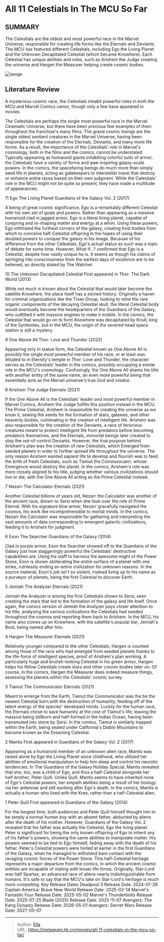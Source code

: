 # All 11 Celestials In The MCU So Far


## SUMMARY 


 The Celestials are the oldest and most powerful race in the Marvel Universe, responsible for creating life forms like the Eternals and Deviants. 
 The MCU has featured different Celestials, including Ego the Living Planet and the Unknown Decapitated Celestial (which became Knowhere). 
 Each Celestial has unique abilities and roles, such as Arishem the Judge creating the universe and Hargen the Measurer helping create cosmic bodies. 

![iamge](https://static1.srcdn.com/wordpress/wp-content/uploads/2021/10/MCU-Celestials-Eternals-Ego-Knowhere-.jpg)

## Literature Review

A mysterious cosmic race, the Celestials inhabit powerful roles in both the MCU and Marvel Comics canon, though only a few have appeared in movies.




The Celestials are perhaps the single most powerful race in the Marvel Cinematic Universe, but there have been precious few examples of them throughout the franchise&#39;s many films. The grand cosmic beings are the single oldest sentient creatures in the Marvel Universe, having been responsible for the creation of the Eternals, Deviants, and many more life forms. As a result, the importance of the Celestials&#39; role in Marvel&#39;s cosmology, both in the films and the comics, cannot be understated.
Typically appearing as humanoid giants inhabiting colorful suits of armor, the Celestials have a variety of forms and awe-inspiring galaxy-scale powers. In the comics, the spacefaring beings do much more than simply seed life in planets, acting as gatekeepers to interstellar travel that destroy or enhance entire races based on their own judgment. While the Celestials&#39; role in the MCU might not be quite so present, they have made a multitude of appearances.









 








 11  Ego The Living Planet 
Guardians of the Galaxy Vol. 2 (2017)


 







A being of great cosmic significance, Ego is a remarkably different Celestial with his own set of goals and powers. Rather than appearing as a massive humanoid clad in jagged armor, Ego is a literal living planet, capable of conjuring and re-shaping matter and energy at a whim. Using these powers, Ego infiltrated the furthest corners of the galaxy, creating host bodies from which to conceive half-Celestial offspring in the hopes of using their doubled powers to conquer the galaxy in his image.
Because of his difference from the other Celestials, Ego&#39;s actual status as such was a topic of debate for some time. However, What If...? confirmed that Ego is a Celestial, despite how vastly unique he is. It seems as though his claims of springing into consciousness from the earliest days of existence are to be believed, as directly stated by The Watcher.





 10  The Unknown Decapitated Celestial 
First appeared in Thor: The Dark World (2013)
        

While not much is known about the Celestial that would later become the satellite Knowhere, the place itself has a storied history. Originally a haven for criminal organizations like the Tivan Group, looking to mine the rare organic components of the decaying Celestial skull, the literal Celestial body would eventually become the headquarters of the Guardians of the Galaxy, who outfitted it with massive engines to make it mobile. In the comics, the Celestial that would go on to form Knowhere was decapitated by Knull, king of the Symbiotes, but in the MCU, the origin of the severed head space station is still a mystery.





 9  One Above All 
Thor: Love and Thunder (2022)
        

Appearing only in statue form, the Celestial known as One Above All is possibly the single most powerful member of his race, or at least was. Alluded to in Eternity&#39;s temple in Thor: Love and Thunder, the character serves as the Celestials&#39; leader in the comics, possibly occupying a similar role in the MCU&#39;s cosmology. Confusingly, the One Above All shares his title with another entity of the same name, an even more powerful being that essentially acts as the Marvel universe&#39;s true God and creator.





 8  Arishem The Judge 
Eternals (2021)


 







If the One Above All is the Celestials&#39; leader and most powerful member in Marvel Comics, Arishem the Judge fulfills this position instead in the MCU. The Prime Celestial, Arishem is responsible for creating the universe as we know it, sewing the seeds for the formation of stars, galaxies, and other heavenly bodies, culminating in the creation of intelligent life. Arishem was also responsible for the creation of the Deviants, a race of ferocious creatures meant to protect intelligent life from predators before becoming predators themselves, and the Eternals, immortal beings later created to stop the out-of-control Deviants.
However, the true purpose behind Arishem&#39;s plan was the creation of new Celestials, which Emerged from seeded planets in order to further spread life throughout the universe. The only reason Arishem wanted sapient life to develop and flourish was to feed the birth of fresh Celestials, such as Tiamut the Communicator, whose Emergence would destroy the planet. In the comics, Arishem&#39;s role was more closely aligned to his title, judging whether various civilizations should live or die, with the One Above All acting as the Prime Celestial instead.





 7  Nezarr The Calculator 
Eternals (2021)
        

Another Celestial billions of years old, Nezarr the Calculator was another of the ancient race, shown to Sersi when she took over the role of Prime Eternal. With his signature blue armor, Nezarr gracefully navigated the cosmos, his work like incomprehensible to mortal minds. In the comics, Nezarr the Calculator was responsible for gathering and interpreting the vast amounts of data corresponding to emergent galactic civilizations, feeding it to Arishem for judgment.





 6  Eson The Searcher 
Guardians of the Galaxy (2014)
        

Clad in purple armor, Eson the Searcher showed off to the Guardians of the Galaxy just how staggeringly powerful the Celestials&#39; destructive capabilities are. Using his staff to harness the awesome might of the Power Stone, Eson is shown obliterating the entire surface of a planet with one strike, ruthlessly ending an entire civilization for unknown reasons. In the source material, Eson&#39;s job isn&#39;t so violent, instead living up to his name as a purveyor of planets, being the first Celestial to discover Earth.





 5  Jemiah The Analyzer 
Eternals (2021)
        

Jemiah the Analyzer is among the first Celestials shown to Sersi, seen creating the stars that led to the formation of the galaxy and life itself. Once again, the comics version of Jemiah the Analyzer pays closer attention to his title, analyzing the various civilizations the Celestials had seeded throughout the cosmos and reporting them back to Arishem. In the MCU, his name also comes up on Knowhere, with the satellite&#39;s popular bar, Jemiah&#39;s Boot, being named after him.





 4  Hargen The Measurer 
Eternals (2021)
        

Relatively younger compared to the other Celestials, Hargen is counted among those of the race who had emerged from seeded planets thanks to the life-force of intelligent species, proof of Arishem&#39;s plan working. A particularly huge and brutish-looking Celestial in his green armor, Hargen helps his fellow Celestials create stars and other cosmic bodies later on. Of course, in the comics, Hargen the Measurer does indeed measure things, assessing the planets within the Celestials&#39; cosmic survey.





 3  Tiamut The Communicator 
Eternals (2021)
        

Meant to emerge from the Earth, Tiamut the Communicator was the be the newest Celestial born with the destruction of humanity, feeding off of the latent energy of the species&#39; developed minds. Luckily for the human race, the Eternals chose to save humanity at the cost of Tiamut&#39;s life, leaving the massive being stillborn and half-formed in the Indian Ocean, having been transmuted into stone by Sersi. In the comics, Tiamut is similarly trapped within the Earth, being sealed under California&#39;s Diablo Mountains to become known as the Dreaming Celestial.





 2  Mantis 
First appeared in Guardians of the Galaxy Vol. 2 (2017)


 







Appearing as a humanoid member of an unknown alien race, Mantis was raised alone by Ego the Living Planet since childhood, who utilized her abilities of emotional manipulation to help him sleep and control his neurotic tendencies. In The Guardians of the Galaxy Holiday Special, Mantis revealed that she, too, was a child of Ego, and thus a half-Celestial alongside her half-brother, Peter Quill. Unlike Quill, Mantis seems to have inherited none of Ego&#39;s Celestial powers, her empath abilities being a result of her biology via her antennae and still working after Ego&#39;s death. In the comics, Mantis is actually a human who lived with the Kree, rather than a half-Celestial alien.





 1  Peter Quill 
First appeared in Guardians of the Galaxy (2014)


 







For the longest time, both audiences and Peter Quill himself thought him to be simply a normal human boy with an absent father, abducted by aliens after the death of his mother. However, Guardians of the Galaxy Vol. 2 revealed that his father was actually the Celestial, Ego the living planet. Peter is significant for being the only known offspring of Ego to inherit any of his father&#39;s powers, showing the same abilities to manipulate matter. His powers seemed to be tied to Ego himself, fading away with the death of his father.
Peter&#39;s Celestial powers were hinted at earlier in the first Guardians of the Galaxy, when he managed to withstand bare contact with the ravaging cosmic forces of the Power Stone. This half-Celestial heritage represents a major departure from the comics, in which the ancient cosmic entities are incapable of mating with lesser life forms. Originally, Star-Lord was half Spartax, an advanced race of aliens nearly indistinguishable from humans. It&#39;s safe to say that the MCU&#39;s take on Star-Lord&#39;s heritage is much more compelling.
   Key Release Dates             Deadpool 3 Release Date: 2024-07-26                   Captain America: Brave New World Release Date: 2025-02-14                  Marvel&#39;s Fantastic Four Release Date: 2025-05-02                  Marvel&#39;s Thunderbolts Release Date: 2025-07-25                  Blade (2025) Release Date: 2025-11-07                  Avengers: The Kang Dynasty  Release Date: 2026-05-01                   Avengers: Secret Wars Release Date: 2027-05-07      

---

> Author: [Ella](https://instagram.hk.cn/)  
> URL: https://instagram.hk.cn/movies/all-11-celestials-in-the-mcu-so-far/  

